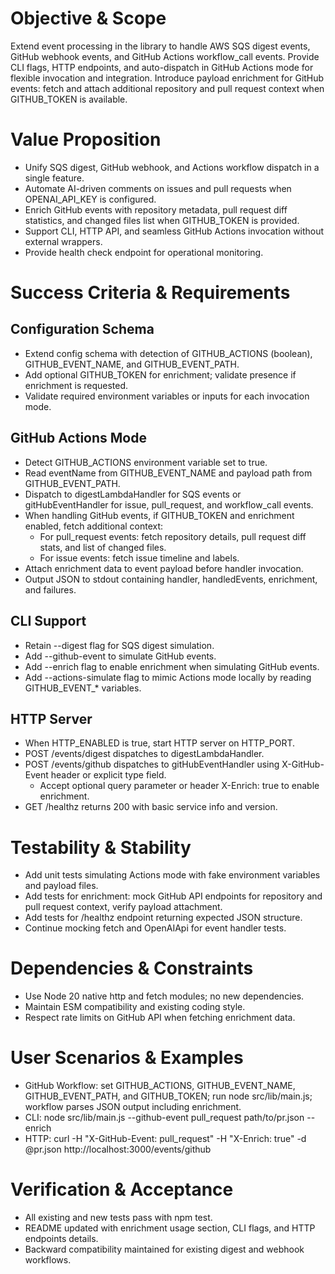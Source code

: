 # Objective & Scope
Extend event processing in the library to handle AWS SQS digest events, GitHub webhook events, and GitHub Actions workflow_call events. Provide CLI flags, HTTP endpoints, and auto-dispatch in GitHub Actions mode for flexible invocation and integration. Introduce payload enrichment for GitHub events: fetch and attach additional repository and pull request context when GITHUB_TOKEN is available.

# Value Proposition
- Unify SQS digest, GitHub webhook, and Actions workflow dispatch in a single feature.
- Automate AI-driven comments on issues and pull requests when OPENAI_API_KEY is configured.
- Enrich GitHub events with repository metadata, pull request diff statistics, and changed files list when GITHUB_TOKEN is provided.
- Support CLI, HTTP API, and seamless GitHub Actions invocation without external wrappers.
- Provide health check endpoint for operational monitoring.

# Success Criteria & Requirements

## Configuration Schema
- Extend config schema with detection of GITHUB_ACTIONS (boolean), GITHUB_EVENT_NAME, and GITHUB_EVENT_PATH.
- Add optional GITHUB_TOKEN for enrichment; validate presence if enrichment is requested.
- Validate required environment variables or inputs for each invocation mode.

## GitHub Actions Mode
- Detect GITHUB_ACTIONS environment variable set to true.
- Read eventName from GITHUB_EVENT_NAME and payload path from GITHUB_EVENT_PATH.
- Dispatch to digestLambdaHandler for SQS events or gitHubEventHandler for issue, pull_request, and workflow_call events.
- When handling GitHub events, if GITHUB_TOKEN and enrichment enabled, fetch additional context:
  - For pull_request events: fetch repository details, pull request diff stats, and list of changed files.
  - For issue events: fetch issue timeline and labels.
- Attach enrichment data to event payload before handler invocation.
- Output JSON to stdout containing handler, handledEvents, enrichment, and failures.

## CLI Support
- Retain --digest flag for SQS digest simulation.
- Add --github-event <type> <payloadFile> to simulate GitHub events.
- Add --enrich flag to enable enrichment when simulating GitHub events.
- Add --actions-simulate flag to mimic Actions mode locally by reading GITHUB_EVENT_* variables.

## HTTP Server
- When HTTP_ENABLED is true, start HTTP server on HTTP_PORT.
- POST /events/digest dispatches to digestLambdaHandler.
- POST /events/github dispatches to gitHubEventHandler using X-GitHub-Event header or explicit type field.
  - Accept optional query parameter or header X-Enrich: true to enable enrichment.
- GET /healthz returns 200 with basic service info and version.

# Testability & Stability
- Add unit tests simulating Actions mode with fake environment variables and payload files.
- Add tests for enrichment: mock GitHub API endpoints for repository and pull request context, verify payload attachment.
- Add tests for /healthz endpoint returning expected JSON structure.
- Continue mocking fetch and OpenAIApi for event handler tests.

# Dependencies & Constraints
- Use Node 20 native http and fetch modules; no new dependencies.
- Maintain ESM compatibility and existing coding style.
- Respect rate limits on GitHub API when fetching enrichment data.

# User Scenarios & Examples
- GitHub Workflow: set GITHUB_ACTIONS, GITHUB_EVENT_NAME, GITHUB_EVENT_PATH, and GITHUB_TOKEN; run node src/lib/main.js; workflow parses JSON output including enrichment.
- CLI: node src/lib/main.js --github-event pull_request path/to/pr.json --enrich
- HTTP: curl -H "X-GitHub-Event: pull_request" -H "X-Enrich: true" -d @pr.json http://localhost:3000/events/github

# Verification & Acceptance
- All existing and new tests pass with npm test.
- README updated with enrichment usage section, CLI flags, and HTTP endpoints details.
- Backward compatibility maintained for existing digest and webhook workflows.